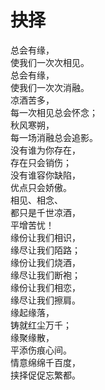   
  # 抉择 #

  总会有缘，\
使我们一次次相见。\
总会有缘，\
使我们一次次消融。\
凉酒苦多，\
每一次相见总会怀念；\
秋风寒朔，\
每一场消融总会追影。\
没有谁为你存在，\
存在只会销伤；\
没有谁容你缺陷，\
优点只会娇傲。\
相见、相念、\
都只是千世凉酒，\
平增苦忧！\
缘份让我们相识，\
缘尽让我们陌路；\
缘份让我们烧酒，\
缘尽让我们断袍；\
缘份让我们相恋，\
缘尽让我们擦肩。\
缘起缘落，\
铸就红尘万千；\
缘聚缘散，\
平添伤痕心间。\
情意绵绵千百度，\
挟择促促忘繁都。

 <? 第一次
 
 2016.03.06